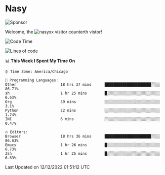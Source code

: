 # Nasy

<!--
<p align="center">
<img height="200" src="https://github-readme-stats.vercel.app/api?username=nasyxx&count_private=true&show_icons=true&theme=dracula&include_all_commits=true"/>
<img height="200" src="https://github-readme-stats.vercel.app/api/top-langs/?username=nasyxx&theme=dracula&hide=html,jupyter+notebook&count_private=true&show_icons=true"/>
</p>

  
----------------
-->

![Sponsor](https://img.shields.io/static/v1.svg?label=Sponsor&message=%E2%9D%A4&logo=GitHub&style=flat&color=pink)
 
Welcome, the ![nasyxx visitor counter](https://count.getloli.com/get/@nasyxx?theme=rule34)th vistor!
 
<!--START_SECTION:waka-->
![Code Time](http://img.shields.io/badge/Code%20Time-2%2C914%20hrs%2043%20mins-blue)

![Lines of code](https://img.shields.io/badge/From%20Hello%20World%20I%27ve%20Written-5%20Million%20lines%20of%20code-blue)

📊 **This Week I Spent My Time On** 

```text
⌚︎ Time Zone: America/Chicago

💬 Programming Languages: 
Other                    18 hrs 37 mins      █████████████████████░░░░   86.71% 
sh                       1 hr 25 mins        █░░░░░░░░░░░░░░░░░░░░░░░░   6.63% 
Org                      39 mins             ░░░░░░░░░░░░░░░░░░░░░░░░░   3.1% 
Python                   22 mins             ░░░░░░░░░░░░░░░░░░░░░░░░░   1.74% 
INI                      6 mins              ░░░░░░░░░░░░░░░░░░░░░░░░░   0.47%

🔥 Editors: 
Browser                  18 hrs 36 mins      █████████████████████░░░░   86.63% 
Emacs                    1 hr 26 mins        █░░░░░░░░░░░░░░░░░░░░░░░░   6.73% 
Zsh                      1 hr 25 mins        █░░░░░░░░░░░░░░░░░░░░░░░░   6.63%

```


 Last Updated on 12/12/2022 01:51:12 UTC
<!--END_SECTION:waka-->

<!-- ![visitors](https://visitor-badge.laobi.icu/badge?page_id=nasyxx.nasyxx) -->
